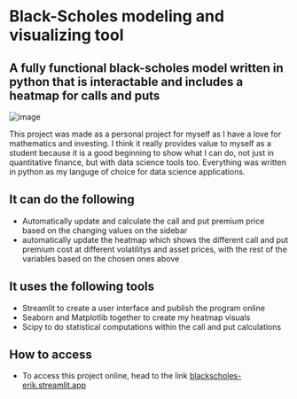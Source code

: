 # Black-Scholes modeling and visualizing tool

## A fully functional black-scholes model written in python that is interactable and includes a heatmap for calls and puts

![image](https://github.com/user-attachments/assets/17b4b699-a45a-4878-9e2f-5e52335bf6c0)

This project was made as a personal project for myself as I have a love for mathematics and investing. 
I think it really provides value to myself as a student because it is a good beginning to show what I 
can do, not just in quantitative finance, but with data science tools too. Everything was written in
python as my languge of choice for data science applications. 

## It can do the following
* Automatically update and calculate the call and put premium price based on the changing values on the sidebar
* automatically update the heatmap which shows the different call and put premium cost at different volatilitys and asset prices, with the rest of the variables based on the chosen ones above

## It uses the following tools
* Streamlit to create a user interface and publish the program online
* Seaborn and Matplotlib together to create my heatmap visuals
* Scipy to do statistical computations within the call and put calculations

## How to access
* To access this project online, head to the link [blackscholes-erik.streamlit.app]([url](https://blackscholes-erik.streamlit.app/))
